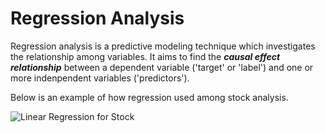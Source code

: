 # Regression Analysis

Regression analysis is a predictive modeling technique which investigates the relationship among variables. It aims to find the **_causal effect relationship_** between a dependent variable ('target' or 'label') and one or more indenpendent variables ('predictors').

Below is an example of how regression used among stock analysis. 

![Linear Regression for Stock](https://www.analyticsvidhya.com/wp-content/uploads/2015/08/Regression_Line.png)

